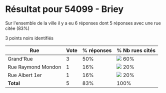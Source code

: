 # Résultat pour 54099 - Briey

Sur l'ensemble de la ville il y a eu 6 réponses dont 5 réponses avec une rue citée (83%)

3 points noirs identifiés

| Rue | Vote | % réponses | % Nb rues cités|
|-----|------|------------|----------------|
| Grand'Rue | 3 | 50% | <img src="../../img/bar_60.gif" />&nbsp;60%|
| Rue Raymond Mondon | 1 | 16% | <img src="../../img/bar_20.gif" />&nbsp;20%|
| Rue Albert 1er | 1 | 16% | <img src="../../img/bar_20.gif" />&nbsp;20%|
| **Total** | 5 | 83% | 100%|
